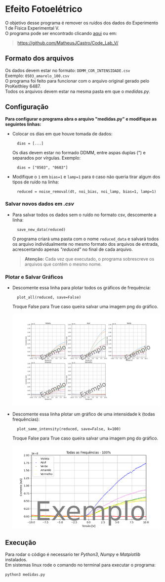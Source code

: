 # Efeito Fotoelétrico
O objetivo desse programa é remover os ruídos dos dados do Experimento 1 de Física Experimental V.  
O programa pode ser encontrado clicando [aqui](https://github.com/MatheusJCastro/Code_Lab_V/) ou em:

> <https://github.com/MatheusJCastro/Code_Lab_V/>

## Formato dos arquivos
Os dados devem estar no formato: `DDMM_COR_INTENSIDADE.csv`  
Exemplo: `0503_amarelo_100.csv`  
O programa foi feito para funcionar com o arquivo original gerado pelo ProKeithley 6487.  
Todos os arquivos devem estar na mesma pasta em que o *medidas.py*.  

## Configuração
**Para configurar o programa abra o arquivo "medidas.py" e modifique as seguintes linhas:**
	
* Colocar os dias em que houve tomada de dados:
		
		dias = [...]
	
	Os dias devem estar no formado DDMM, entre aspas duplas (") e separados por vírgulas. Exemplo:
	
		dias = ["0503", "0603"]
	
* Modifique o `1` em `bias=1` e `lamp=1` para `0` caso não queria tirar algum dos tipos de ruído na linha:
	
		reduced = noise_removal(dt, noi_bias, noi_lamp, bias=1, lamp=1)
		
### Salvar novos dados em *.csv*

* Para salvar todos os dados sem o ruído no formato csv, descomente a linha:

		save_new_data(reduced)
		
	O programa criará uma pasta com o nome `reduced_data` e salvará todos os arquivo individualmente no mesmo formato dos arquivos de entrada, acrescentando apenas *"reduced"* no final de cada arquivo.  
	
	>**Atenção:** Cada vez que executado, o programa sobrescreve os arquivos que contêm o mesmo nome.

### Plotar e Salvar Gráficos

* Descomente essa linha para plotar todos os gráficos de frequência:

		plot_all(reduced, save=False)

	Troque False para True caso queira salvar uma imagem png do gráfico.
	
	![](Plot_of_all_data.png)
	
* Descomente essa linha  plotar um gráfico de uma intensidade k (todas frequências):
		
		plot_same_intensity(reduced, save=False, k=100)

	Troque False para True caso queira salvar uma imagem png do gráfico.
	
	![](Plot_same_intensity.png)
	

## Execução
Para rodar o código é necessario ter *Python3*, *Numpy* e *Matplotlib* instalados.  
Em sistemas linux rode o comando no terminal para executar o programa:
	
	python3 medidas.py
